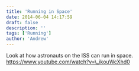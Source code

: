 ```yaml
---
title: 'Running in Space'
date: 2014-06-04 14:17:59
draft: false
description: ''
tags: ['Running']
author: 'Andrew'
---
```


Look at how astronauts on the ISS can run in space. https://www.youtube.com/watch?v=\_ikouWcXhd0

